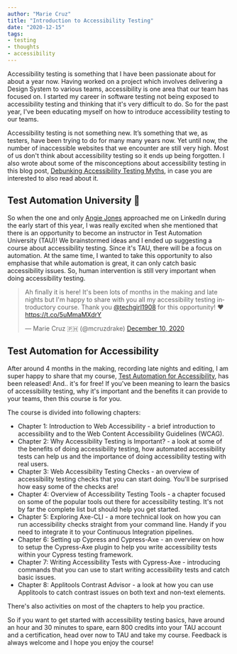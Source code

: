 ```yaml
---
author: "Marie Cruz"
title: "Introduction to Accessibility Testing"
date: "2020-12-15"
tags:
- testing
- thoughts
- accessibility
---
```


Accessibility testing is something that I have been passionate about for about a year now. Having worked on a project which involves delivering a Design System to various teams, accessibility is one area that our team has focused on. I started my career in software testing not being exposed to accessibility testing and thinking that it's very difficult to do. So for the past year, I've been educating myself on how to introduce accessibility testing to our teams. 

Accessibility testing is not something new. It’s something that we, as testers, have been trying to do for many many years now. Yet until now, the number of inaccessible websites that we encounter are still very high. Most of us don't think about accessibility testing so it ends up being forgotten. I also wrote about some of the misconceptions about accessibility testing in this blog post, [Debunking Accessibility Testing Myths](https://www.testingwithmarie.com/posts/20200813-debunking-accessibility-testing-myths/), in case you are interested to also read about it.

## Test Automation University 🎉

So when the one and only [Angie Jones](https://twitter.com/techgirl1908) approached me on LinkedIn during the early start of this year, I was really excited when she mentioned that there is an opportunity to become an instructor in Test Automation University (TAU)! We brainstormed ideas and I ended up suggesting a course about accessibility testing. Since it's TAU, there will be a focus on automation. At the same time, I wanted to take this opportunity to also emphasise that while automation is great, it can only catch basic accessibility issues. So, human intervention is still very important when doing accessibility testing.

<blockquote class="twitter-tweet"><p lang="en" dir="ltr">Ah finally it is here! It&#39;s been lots of months in the making and late nights but I&#39;m happy to share with you all my accessibility testing introductory course. Thank you <a href="https://twitter.com/techgirl1908?ref_src=twsrc%5Etfw">@techgirl1908</a> for this opportunity! ♥️ <a href="https://t.co/5uMmaMXdrY">https://t.co/5uMmaMXdrY</a></p>&mdash; Marie Cruz 🇵🇭 (@mcruzdrake) <a href="https://twitter.com/mcruzdrake/status/1337088726405689345?ref_src=twsrc%5Etfw">December 10, 2020</a></blockquote> <script async src="https://platform.twitter.com/widgets.js" charset="utf-8"></script>

## Test Automation for Accessibility

After around 4 months in the making, recording late nights and editing, I am super happy to share that my course, [Test Automation for Accessibility](https://testautomationu.applitools.com/accessibility-testing-tutorial/), has been released! And.. it's for free! If you've been meaning to learn the basics of accessibility testing, why it's important and the benefits it can provide to your teams, then this course is for you. 

The course is divided into following chapters:

- Chapter 1: Introduction to Web Accessibility - a brief introduction to accessibility and to the Web Content Accessibility Guidelines (WCAG).
- Chapter 2: Why Accessibility Testing is Important? - a look at some of the benefits of doing accessibility testing, how automated accessibility tests can help us and the importance of doing accessibility testing with real users.
- Chapter 3: Web Accessibility Testing Checks - an overview of accessibility testing checks that you can start doing. You'll be surprised how easy some of the checks are!
- Chapter 4: Overview of Accessibility Testing Tools - a chapter focused on some of the popular tools out there for accessibility testing. It's not by far the complete list but should help you get started.
- Chapter 5: Exploring Axe-CLI - a more technical look on how you can run accessibility checks straight from your command line. Handy if you need to integrate it to your Continuous Integration pipelines.
- Chapter 6: Setting up Cypress and Cypress-Axe - an overview on how to setup the Cypress-Axe plugin to help you write accessibility tests within your Cypress testing framework.
- Chapter 7: Writing Accessibility Tests with Cypress-Axe - introducing commands that you can use to start writing accessibility tests and catch basic issues.
- Chapter 8: Applitools Contrast Advisor - a look at how you can use Applitools to catch contrast issues on both text and non-text elements.

There's also activities on most of the chapters to help you practice.

So if you want to get started with accessibility testing basics, have around an hour and 30 minutes to spare, earn 800 credits into your TAU account and a certification, head over now to TAU and take my course. Feedback is always welcome and I hope you enjoy the course!